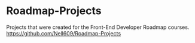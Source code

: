 # Roadmap-Projects
Projects that were created for the Front-End Developer Roadmap courses.
https://github.com/Nell609/Roadmap-Projects
